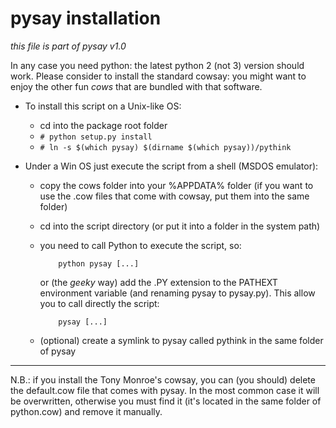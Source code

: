  pysay installation
====================
_this file is part of pysay v1.0_

In any case you need python: the latest python 2 (not 3) version should work.
Please consider to install the standard cowsay: you might want to enjoy the
other fun *cows* that are bundled with that software.

* To install this script on a Unix-like OS:

   - cd into the package root folder
   - `# python setup.py install`
   - `# ln -s $(which pysay) $(dirname $(which pysay))/pythink`

* Under a Win OS just execute the script from a shell (MSDOS emulator):

   - copy the cows folder into your %APPDATA% folder (if you want to use the
     .cow files that come with cowsay, put them into the same folder)
   - cd into the script directory (or put it into a folder in the system path)
   - you need to call Python to execute the script, so:

             python pysay [...]

     or (the *geeky* way) add the .PY extension to the PATHEXT environment
     variable (and renaming pysay to pysay.py). This allow you to call directly
     the script:

             pysay [...]

   - (optional) create a symlink to pysay called pythink in the same folder of
     pysay

***

N.B.: if you install the Tony Monroe's cowsay, you can (you should) delete the
default.cow file that comes with pysay. In the most common case it will be
overwritten, otherwise you must find it (it's located in the same folder of
python.cow) and remove it manually.
